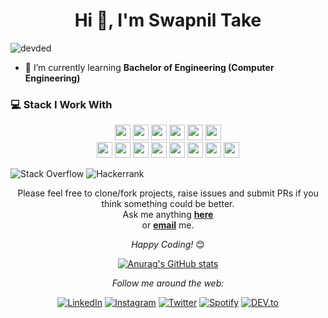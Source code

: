 

<h1 align="center">Hi 👋, I'm Swapnil Take</h1>
<!-- <h3 align="center">A passionate developer from India</h3> -->
<p align="left"> <img src="https://komarev.com/ghpvc/?username=swapniltake1" alt="devded" /> </p>



- 🌱 I’m currently learning **Bachelor of Engineering (Computer Engineering)**



### 💻 Stack I Work With

<p  align="center">

<!-- Programming Language -->

<img src="https://img.shields.io/badge/C-00599C?style=for-the-badge&logo=c&logoColor=white" height="25">
<img src="https://img.shields.io/badge/C%2B%2B-00599C?style=for-the-badge&logo=c%2B%2B&logoColor=white" height="25">
<img src="https://img.shields.io/badge/Java-ED8B00?style=for-the-badge&logo=java&logoColor=white" height="25">
<img src="https://img.shields.io/badge/Python-3776AB?style=for-the-badge&logo=python&logoColor=white" height="25">
<img src="https://img.shields.io/badge/JavaScript-F7DF1E?style=for-the-badge&logo=javascript&logoColor=black" height="25">
<img src="https://img.shields.io/badge/MySQL-00000F?style=for-the-badge&logo=mysql&logoColor=white" height="25">
  <br>
<img src="https://img.shields.io/badge/Git-F05032?style=for-the-badge&logo=git&logoColor=white" height="25">
  <img src="https://img.shields.io/badge/NPM-%23000000.svg?style=for-the-badge&logo=npm&logoColor=white" height="25">
  <img src="https://img.shields.io/badge/Eclipse-FE7A16.svg?style=for-the-badge&logo=Eclipse&logoColor=white" height="25">
<img src="https://img.shields.io/badge/conda-342B029.svg?&style=for-the-badge&logo=anaconda&logoColor=white" height="25">
<img src="https://img.shields.io/badge/pycharm-143?style=for-the-badge&logo=pycharm&logoColor=black&color=black&labelColor=green" height="25">
<img src="https://img.shields.io/badge/sublime_text-%23575757.svg?&style=for-the-badge&logo=sublime-text&logoColor=important" height="25">
<img src="https://img.shields.io/badge/Visual_Studio_Code-0078D4?style=for-the-badge&logo=visual%20studio%20code&logoColor=white" height="25">
<img src="https://img.shields.io/badge/Xampp-F37623?style=for-the-badge&logo=xampp&logoColor=white" height="25"> 
  
  ![Stack Overflow](https://img.shields.io/badge/-Stackoverflow-FE7A16?style=for-the-badge&logo=stack-overflow&logoColor=white)
  ![Hackerrank](https://img.shields.io/badge/-Hackerrank-2EC866?style=for-the-badge&logo=HackerRank&logoColor=white)



<div align="center">


Please feel free to clone/fork projects, raise issues and submit PRs if you think something could be better. <br>
Ask me anything <a href="https://github.com/swapniltake1/swapniltake1/issues/new"><b>here</b></a><br>
or <a href="mailto:swapniltake1@outlook.com"><b>email</b></a> me.

<i>Happy Coding!</i> 😊

</div>

<div align="center">
  
  
 [![Anurag's GitHub stats](https://github-readme-stats.vercel.app/api?username=swapniltake1)](https://github.com/anuraghazra/github-readme-stats)


<i>Follow me around the web:</i><br>

<a href="https://www.linkedin.com/in/swapniltake1" target="_blank"><img src="https://img.shields.io/badge/LinkedIn-%230077B5.svg?&style=flat-square&logo=linkedin&logoColor=white" alt="LinkedIn"></a>
<a href="https://www.instagram.com/swapniltake_patil" target="_blank"><img src="https://img.shields.io/badge/Instagram-%23E4405F.svg?&style=flat-square&logo=instagram&logoColor=white" alt="Instagram"></a>
<a href="https://twitter.com/swapniltake1" target="_blank"><img src="https://img.shields.io/badge/Twitter-%231DA1F2.svg?&style=flat-square&logo=twitter&logoColor=white" alt="Twitter"></a>
<a href="https://open.spotify.com/user/" target="_blank"><img src="https://img.shields.io/badge/Spotify-%231ED760.svg?&style=flat-square&logo=spotify&logoColor=white" alt="Spotify"></a>
<a href="https://dev.to/" target="_blank"><img src="https://img.shields.io/badge/DEV-%230A0A0A.svg?&style=flat-square&logo=DEV.to&logoColor=white" alt="DEV.to"></a>

</div>

